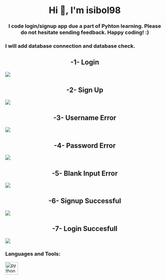<h1 align="center">Hi 👋, I'm isibol98</h1>
<h3 align="center">I code login/signup app due a part of Pyhton learning. Please do not hesitate sending feedback. Happy coding! :)</h3>


<h3 align="left">I will add database connection and database check.</h3>

<h2 align="center">-1- Login</h2>

![](https://github.com/isibol98/Python---PyQt5/blob/main/Login_SignUp/login1.png?raw=true)

<h2 align="center">-2- Sign Up</h2>

![](https://github.com/isibol98/Python---PyQt5/blob/main/Login_SignUp/login2.png?raw=true)

<h2 align="center">-3- Username Error</h2>

![](https://github.com/isibol98/Python---PyQt5/blob/main/Login_SignUp/login3.png?raw=true)

<h2 align="center">-4- Password Error</h2>

![](https://github.com/isibol98/Python---PyQt5/blob/main/Login_SignUp/login4.png?raw=true)

<h2 align="center">-5- Blank Input Error</h2>

![](https://github.com/isibol98/Python---PyQt5/blob/main/Login_SignUp/login5.png?raw=true)

<h2 align="center">-6- Signup Successful</h2>

![](https://github.com/isibol98/Python---PyQt5/blob/main/Login_SignUp/login5.png?raw=true)

<h2 align="center">-7- Login Succesfull</h2>

![](https://github.com/isibol98/Python---PyQt5/blob/main/Login_SignUp/login5.png?raw=true)


<h3 align="left">Languages and Tools:</h3>
<p align="left"> <a href="https://www.python.org" target="_blank" rel="noreferrer"> <img src="https://raw.githubusercontent.com/devicons/devicon/master/icons/python/python-original.svg" alt="python" width="40" height="40"/> </a> </p>

